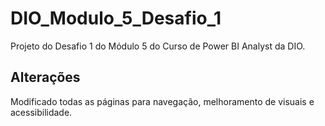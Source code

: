 # DIO_Modulo_5_Desafio_1
Projeto do Desafio 1 do Módulo 5 do Curso de Power BI Analyst da DIO.


## Alterações
Modificado todas as páginas para navegação, melhoramento de visuais e acessibilidade.
